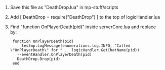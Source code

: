 
1) Save this file as "DeathDrop.lua" in mp-stuff/scripts

2) Add [ DeathDrop = require("DeathDrop") ] to the top of logicHandler.lua

3) Find "function OnPlayerDeath(pid)" inside serverCore.lua and replace by:

		function OnPlayerDeath(pid)
			tes3mp.LogMessage(enumerations.log.INFO, "Called \"OnPlayerDeath\" for " .. logicHandler.GetChatName(pid))
		  --eventHandler.OnPlayerDeath(pid)
		  DeathDrop.Drop(pid) 	
		end

